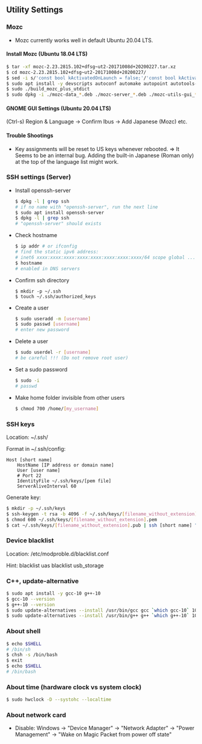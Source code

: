 ## Utility Settings

### Mozc
- Mozc currently works well in default Ubuntu 20.04 LTS.

#### Install Mozc (Ubuntu 18.04 LTS)
```bash
$ tar -xf mozc-2.23.2815.102+dfsg~ut2-20171008d+20200227.tar.xz
$ cd mozc-2.23.2815.102+dfsg~ut2-20171008d+20200227/
$ sed -i s/'const bool kActivatedOnLaunch = false;'/'const bool kActivatedOnLaunch = true;'/g mut/src/unix/ibus/property_handler.cc
$ sudo apt install -y devscripts autoconf automake autopoint autotools-dev build-essential debhelper dh-autoreconf dh-strip-nondeterminism dpkg-dev fcitx-bin fcitx-libs-dev g++ g++-7 gcc gcc-7 gir1.2-fcitx-1.0 gir1.2-gtk-2.0 gir1.2-harfbuzz-0.0 gyp icu-devtools libasan4 libatk1.0-dev libatomic1 libc-dev-bin libc6-dev libcairo-script-interpreter2 libcairo2-dev libcilkrts5 libdbus-1-dev libdrm-dev libegl1-mesa-dev libexpat1-dev libfcitx-config4 libfcitx-core0 libfcitx-gclient1 libfcitx-qt0 libfcitx-utils0 libfile-stripnondeterminism-perl libfontconfig1-dev libfreetype6-dev libgcc-7-dev libgcroots-dev libgcroots0 libgdk-pixbuf2.0-dev libgettextpo0 libgl1-mesa-dev libgles2-mesa-dev libglib2.0-dev libglib2.0-dev-bin libglu1-mesa-dev libglvnd-core-dev libglvnd-dev libgraphite2-dev libgtk2.0-dev libgwengui-cpp0 libgwengui-qt5-0 libgwengui-qt5-dev libgwenhywfar-core-dev libgwenhywfar-data libgwenhywfar60 libharfbuzz-dev libharfbuzz-gobject0 libibus-1.0-dev libice-dev libicu-dev libicu-le-hb-dev libicu-le-hb0 libiculx60 libitm1 liblsan0 libmng2 libmpx2 libopengl0 libpango1.0-dev libpcre16-3 libpcre3-dev libpcre32-3 libpcrecpp0v5 libpixman-1-dev libpng-dev libprotobuf-dev libprotobuf-lite10 libprotoc10 libpthread-stubs0-dev libpython-dev libpython-stdlib libpython2.7-dev libqt4-dbus libqt4-declarative libqt4-network libqt4-script libqt4-sql libqt4-xml libqt4-xmlpatterns libqt5concurrent5 libqt5designer5 libqt5opengl5 libqt5printsupport5 libqt5sql5 libqt5test5 libqt5xml5 libqtcore4 libqtdbus4 libqtgui4 libquadmath0 libqwt-headers libqwt-qt5-6 libqwt-qt5-dev libsigsegv2 libsm-dev libstdc++-7-dev libtool libtsan0 libubsan0 libuim-custom2 libuim-dev libuim-scm0 libuim8 libwayland-bin libwayland-dev libx11-dev libx11-xcb-dev libxau-dev libxcb-dri2-0-dev libxcb-dri3-dev libxcb-glx0-dev libxcb-present-dev libxcb-randr0-dev libxcb-render0-dev libxcb-shape0-dev libxcb-shm0-dev libxcb-sync-dev libxcb-xfixes0-dev libxcb1-dev libxcomposite-dev libxcursor-dev libxdamage-dev libxdmcp-dev libxext-dev libxfixes-dev libxft-dev libxi-dev libxinerama-dev libxml2-utils libxrandr-dev libxrender-dev libxshmfence-dev libxxf86vm-dev libzinnia-dev linux-libc-dev m4 make mesa-common-dev ninja-build pkg-config po-debconf protobuf-compiler python python-dev python-minimal python-pkg-resources python2.7 python2.7-dev python2.7-minimal python3-distutils python3-lib2to3 qdbus qt5-qmake qt5-qmake-bin qtbase5-dev qtbase5-dev-tools qtchooser qtcore4-l10n x11proto-composite-dev x11proto-core-dev x11proto-damage-dev x11proto-dev x11proto-dri2-dev x11proto-fixes-dev x11proto-gl-dev x11proto-input-dev x11proto-randr-dev x11proto-xext-dev x11proto-xf86vidmode-dev x11proto-xinerama-dev xorg-sgml-doctools xtrans-dev zlib1g-dev
$ sudo ./build_mozc_plus_utdict
$ sudo dpkg -i ./mozc-data_*.deb ./mozc-server_*.deb ./mozc-utils-gui_*.deb ./ibus-mozc_*.deb
```

#### GNOME GUI Settings (Ubuntu 20.04 LTS)
(Ctrl-s) Region & Language -> Confirm Ibus -> Add Japanese (Mozc) etc.

#### Trouble Shootings
- Key assignments will be reset to US keys whenever rebooted. =>
  It Seems to be an internal bug. Adding the built-in Japanese (Roman only) at the top of the language list might work.

### SSH settings (Server)

- Install openssh-server
  ```bash
  $ dpkg -l | grep ssh
  # if no name with "openssh-server", run the next line
  $ sudo apt install openssh-server
  $ dpkg -l | grep ssh
  # "openssh-server" should exists
  ```

- Check hostname
  ```bash
  $ ip addr # or ifconfig
  # find the static ipv6 address:
  # inet6 xxxx:xxxx:xxxx:xxxx:xxxx:xxxx:xxxx:xxxx/64 scope global ...
  $ hostname
  # enabled in DNS servers

- Confirm ssh directory
  ````
  $ mkdir -p ~/.ssh
  $ touch ~/.ssh/authorized_keys
  ````

- Create a user
  ````bash
  $ sudo useradd -m [username]
  $ sudo passwd [username]
  # enter new password
  ````

- Delete a user
  ````bash
  $ sudo userdel -r [username]
  # be careful !!! (Do not remove root user)
  ````

- Set a sudo password
  ````bash
  $ sudo -i
  # passwd
  ````

- Make home folder invisible from other users
  ````bash
  $ chmod 700 /home/[my_username]
  ````

### SSH keys
Location:
~/.ssh/

Format in ~/.ssh/config:
````
Host [short name]
    HostName [IP address or domain name]
    User [user name]
    # Port 22
    IdentityFile ~/.ssh/keys/[pem file]
    ServerAliveInterval 60
````

Generate key:
````bash
$ mkdir -p ~/.ssh/keys
$ ssh-keygen -t rsa -b 4096 -f ~/.ssh/keys/[filename_without_extension].pub
$ chmod 600 ~/.ssh/keys/[filename_without_extension].pem
$ cat ~/.ssh/keys/[filename_without_extension].pub | ssh [short name] "cat >> ~/.ssh/authorized_keys"
````

### Device blacklist
Location:
/etc/modproble.d/blacklist.conf

Hint:
blacklist uas
blacklist usb_storage

### C++, update-alternative
````bash
$ sudo apt install -y gcc-10 g++-10
$ gcc-10 --version
$ g++-10 --version
$ sudo update-alternatives --install /usr/bin/gcc gcc `which gcc-10` 1020 # version to int
$ sudo update-alternatives --install /usr/bin/g++ g++ `which g++-10` 1020 # version to int
````

### About shell
````bash
$ echo $SHELL
# /bin/sh
$ chsh -s /bin/bash
$ exit
$ echo $SHELL
# /bin/bash
````

### About time (hardware clock vs system clock)
````bash
$ sudo hwclock -D --systohc --localtime
````

### About network card
- Disable: Windows -> "Device Manager" -> "Network Adapter" -> "Power Management" -> "Wake on Magic Packet from power off state"
